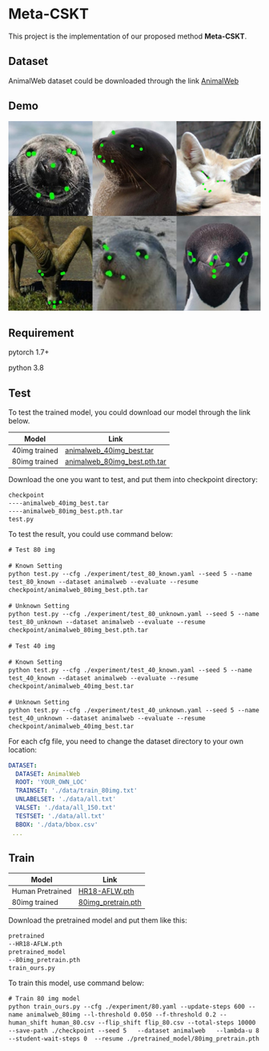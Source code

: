 # Meta-CSKT

This project is the implementation of our proposed method **Meta-CSKT**.

## Dataset

AnimalWeb dataset could be downloaded through the link [AnimalWeb](https://drive.google.com/file/d/1Lbg4Bewu92-NxwP7pERKS-2Ny0FX7xqK/view?usp=sharing)

## Demo

![Collage_20220425_110149](demo.jpg)

## Requirement

pytorch 1.7+

python 3.8

## Test

To test the trained model, you could download our model through the link below.

| Model         | Link                                                         |
| ------------- | ------------------------------------------------------------ |
| 40img trained | [animalweb_40img_best.tar](https://drive.google.com/file/d/1mRzbBPWMtsvjBr5SCYsSFqL3hb4TsH4d/view?usp=sharing) |
| 80img trained | [animalweb_80img_best.pth.tar](https://drive.google.com/file/d/1Qq7YoxDYu2B9HuV-xEjkxHpxRZFDyFbL/view?usp=sharing) |

Download the one you want to test, and put them into checkpoint directory:

```
checkpoint
----animalweb_40img_best.tar
----animalweb_80img_best.pth.tar
test.py
```

To test the result, you could use command below:

```shell
# Test 80 img 

# Known Setting
python test.py --cfg ./experiment/test_80_known.yaml --seed 5 --name test_80_known --dataset animalweb --evaluate --resume checkpoint/animalweb_80img_best.pth.tar

# Unknown Setting
python test.py --cfg ./experiment/test_80_unknown.yaml --seed 5 --name test_80_unknown --dataset animalweb --evaluate --resume checkpoint/animalweb_80img_best.pth.tar

# Test 40 img 

# Known Setting
python test.py --cfg ./experiment/test_40_known.yaml --seed 5 --name test_40_known --dataset animalweb --evaluate --resume checkpoint/animalweb_40img_best.tar

# Unknown Setting
python test.py --cfg ./experiment/test_40_unknown.yaml --seed 5 --name test_40_unknown --dataset animalweb --evaluate --resume checkpoint/animalweb_40img_best.tar

```

For each cfg file, you need to change the dataset directory to your own location:

```yaml
DATASET:
  DATASET: AnimalWeb
  ROOT: 'YOUR_OWN_LOC'
  TRAINSET: './data/train_80img.txt'
  UNLABELSET: './data/all.txt'
  VALSET: './data/all_150.txt'
  TESTSET: './data/all.txt'
  BBOX: './data/bbox.csv'
 ...
```



## Train

| Model            | Link                                                         |
| ---------------- | ------------------------------------------------------------ |
| Human Pretrained | [HR18-AFLW.pth](https://drive.google.com/file/d/13gKD3qz4lxKVOaXbgRJaBrST2QfT9XQG/view?usp=sharing) |
| 80img trained    | [80img_pretrain.pth](https://drive.google.com/file/d/1GPqRJdw5NRUwS4RogCLlfUAtjmyykROM/view?usp=sharing) |

Download the pretrained model and put them like this:

```
pretrained
--HR18-AFLW.pth
pretrained_model
--80img_pretrain.pth
train_ours.py
```

To train this model, use command below:

```shell
# Train 80 img model
python train_ours.py --cfg ./experiment/80.yaml --update-steps 600 --name animalweb_80img --l-threshold 0.050 --f-threshold 0.2 --human_shift human_80.csv --flip_shift flip_80.csv --total-steps 10000  --save-path ./checkpoint --seed 5   --dataset animalweb   --lambda-u 8  --student-wait-steps 0  --resume ./pretrained_model/80img_pretrain.pth

```

